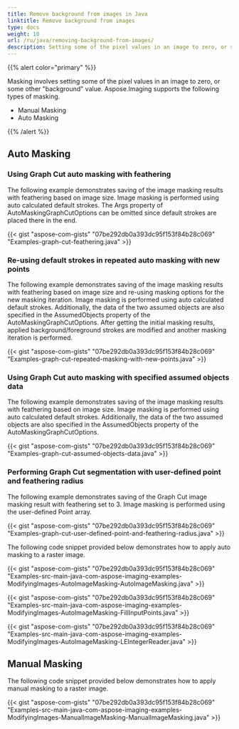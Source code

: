 ```yaml
---
title: Remove background from images in Java
linktitle: Remove background from images
type: docs
weight: 10
url: /ru/java/removing-background-from-images/
description: Setting some of the pixel values in an image to zero, or some other “background” value is known as Masking. Java Image Processing Library supports the following types of masking.
---
```


{{% alert color="primary" %}} 

Masking involves setting some of the pixel values in an image to zero, or some other "background" value. Aspose.Imaging supports the following types of masking.

- Manual Masking
- Auto Masking

{{% /alert %}} 

## **Auto Masking**

### **Using Graph Cut auto masking with feathering**

The following example demonstrates saving of the image masking results with feathering based on image size. Image masking is performed using auto calculated default strokes. The Args property of AutoMaskingGraphCutOptions can be omitted since default strokes are placed there in the end.

{{< gist "aspose-com-gists" "07be292db0a393dc95f153f84b28c069" "Examples-graph-cut-feathering.java" >}}

### **Re-using default strokes in repeated auto masking with new points**

The following example demonstrates saving of the image masking results with feathering based on image size and re-using masking options for the new masking iteration. Image masking is performed using auto calculated default strokes. Additionally, the data of the two assumed objects are also specified in the AssumedObjects property of the AutoMaskingGraphCutOptions. After getting the initial masking results, applied background/foreground strokes are modified and another masking iteration is performed.

{{< gist "aspose-com-gists" "07be292db0a393dc95f153f84b28c069" "Examples-graph-cut-repeated-masking-with-new-points.java" >}}

### **Using Graph Cut auto masking with specified assumed objects data**

The following example demonstrates saving of the image masking results with feathering based on image size. Image masking is performed using auto calculated default strokes. Additionally, the data of the two assumed objects are also specified in the AssumedObjects property of the AutoMaskingGraphCutOptions.

{{< gist "aspose-com-gists" "07be292db0a393dc95f153f84b28c069" "Examples-graph-cut-assumed-objects-data.java" >}}

### **Performing Graph Cut segmentation with user-defined point and feathering radius**
The following example demonstrates saving of the Graph Cut image masking result with feathering set to 3. Image masking is performed using the user-defined Point array.

{{< gist "aspose-com-gists" "07be292db0a393dc95f153f84b28c069" "Examples-graph-cut-user-defined-point-and-feathering-radius.java" >}}

The following code snippet provided below demonstrates how to apply auto masking to a raster image.

{{< gist "aspose-com-gists" "07be292db0a393dc95f153f84b28c069" "Examples-src-main-java-com-aspose-imaging-examples-ModifyingImages-AutoImageMasking-AutoImageMasking.java" >}}

{{< gist "aspose-com-gists" "07be292db0a393dc95f153f84b28c069" "Examples-src-main-java-com-aspose-imaging-examples-ModifyingImages-AutoImageMasking-FillInputPoints.java" >}}

{{< gist "aspose-com-gists" "07be292db0a393dc95f153f84b28c069" "Examples-src-main-java-com-aspose-imaging-examples-ModifyingImages-AutoImageMasking-LEIntegerReader.java" >}}

## **Manual Masking**
The following code snippet provided below demonstrates how to apply manual masking to a raster image.

{{< gist "aspose-com-gists" "07be292db0a393dc95f153f84b28c069" "Examples-src-main-java-com-aspose-imaging-examples-ModifyingImages-ManualImageMasking-ManualImageMasking.java" >}}
